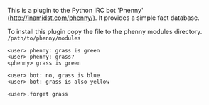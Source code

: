 This is a plugin to the Python IRC bot 'Phenny' (http://inamidst.com/phenny/).
It provides a simple fact database.

To install this plugin copy the file to the phenny modules directory.
  ```/path/to/phenny/modules```

```
<user> phenny: grass is green
<user> phenny: grass?
<phenny> grass is green
```

```
<user> bot: no, grass is blue
<user> bot: grass is also yellow
```

```
<user>.forget grass
```
